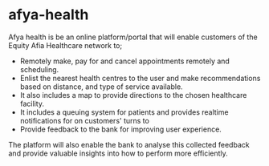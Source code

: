 # afya-health
Afya health is be an online platform/portal that will enable customers of the Equity Afia Healthcare network to;

- Remotely make, pay for and cancel appointments remotely and scheduling.
- Enlist the nearest health centres to the user and make recommendations based on distance, and type of service available.
- It also includes a map to provide directions to the chosen healthcare facility.
- It includes a queuing system for patients and provides realtime notifications for on customers' turns to 
- Provide feedback to the bank for improving user experience.

The platform will also enable the bank to analyse this collected feedback and provide valuable insights into how to perform more efficiently.